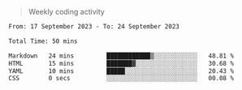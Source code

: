 > Weekly coding activity
<!--START_SECTION:waka-->

```txt
From: 17 September 2023 - To: 24 September 2023

Total Time: 50 mins

Markdown   24 mins         ████████████▒░░░░░░░░░░░░   48.81 %
HTML       15 mins         ███████▓░░░░░░░░░░░░░░░░░   30.68 %
YAML       10 mins         █████░░░░░░░░░░░░░░░░░░░░   20.43 %
CSS        0 secs          ░░░░░░░░░░░░░░░░░░░░░░░░░   00.08 %
```

<!--END_SECTION:waka-->
